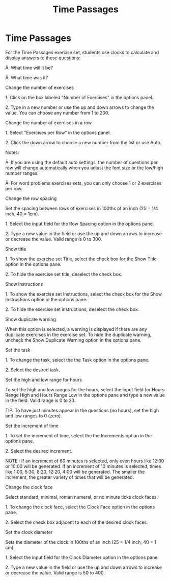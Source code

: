 ﻿---
title: Time Passages
category: activities
---

# Time Passages

For the Time Passages exercise set, students use clocks to calculate and display answers to these questions:

Â· What time will it be?

Â· What time was it?

Change the number of exercises

1\. Click on the box labeled "Number of Exercises" in the options panel.

2\. Type in a new number or use the up and down arrows to change the value. You can choose any number from 1 to 200.

Change the number of exercises in a row

1\. Select "Exercises per Row" in the options panel.

2\. Click the down arrow to choose a new number from the list or use Auto.

Notes:

Â· If you are using the default auto settings, the number of questions per row will change automatically when you adjust the font size or the low/high number ranges.

Â· For word problems exercises sets, you can only choose 1 or 2 exercises per row.

Change the row spacing

Set the spacing between rows of exercises in 100ths of an inch (25 = 1/4 inch, 40 = 1cm).

1\. Select the input field for the Row Spacing option in the options pane.

2\. Type a new value in the field or use the up and down arrows to increase or decrease the value. Valid range is 0 to 300.

Show title

1\. To show the exercise set Title, select the check box for the Show Title option in the options pane.

2\. To hide the exercise set title, deselect the check box.

Show instructions

1\. To show the exercise set Instructions, select the check box for the Show Instructions option in the options pane.

2\. To hide the exercise set instructions, deselect the check box.

Show duplicate warning

When this option is selected, a warning is displayed if there are any duplicate exercises in the exercise set. To hide the duplicate warning, uncheck the Show Duplicate Warning option in the options pane.

Set the task

1\. To change the task, select the the Task option in the options pane.

2\. Select the desired task.

Set the high and low range for hours

To set the high and low ranges for the hours, select the input field for Hours Range High and Hours Range Low in the options pane and type a new value in the field. Valid range is 0 to 23.

TIP: To have just minutes appear in the questions (no hours), set the high and low ranges to 0 (zero).

Set the increment of time

1\. To set the increment of time, select the the Increments option in the options pane.

2\. Select the desired increment.

NOTE : If an increment of 60 minutes is selected, only even hours like 12:00 or 10:00 will be generated. If an increment of 10 minutes is selected, times like 1:00, 5:30, 8:20, 12:20, 4:00 will be generated. The smaller the increment, the greater variety of times that will be generated.

Change the clock face

Select standard, minimal, roman numeral, or no minute ticks clock faces.

1\. To change the clock face, select the Clock Face option in the options pane.

2\. Select the check box adjacent to each of the desired clock faces.

Set the clock diameter

Sets the diameter of the clock in 100ths of an inch (25 = 1/4 inch, 40 = 1 cm).

1\. Select the input field for the Clock Diameter option in the options pane.

2\. Type a new value in the field or use the up and down arrows to increase or decrease the value. Valid range is 50 to 400.
